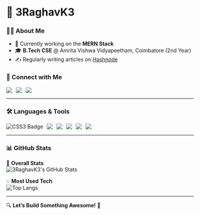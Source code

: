 # 🚀 3RaghavK3  

### 👨‍💻 About Me  
- 🌱 Currently working on the **MERN Stack**  
- 🎓 **B.Tech CSE** @ Amrita Vishwa Vidyapeetham, Coimbatore (2nd Year)  
- ✍️ Regularly writing articles on [Hashnode](https://hashnode.com/@Raghavk33)  

### 🔗 Connect with Me  
<div style="display: flex; gap: 10px;">
  <a href="https://www.linkedin.com/in/3RaghavK3">
    <img src="https://img.shields.io/badge/LinkedIn-0A66C2?style=for-the-badge&logo=linkedin&logoColor=white" />
  </a>
  <a href="https://x.com/33raghavk33">
    <img src="https://img.shields.io/badge/X-000000?style=for-the-badge&logo=twitter&logoColor=white" />
  </a>
  <a href="https://hashnode.com/@Raghavk33">
    <img src="https://img.shields.io/badge/Hashnode-2962FF?style=for-the-badge&logo=hashnode&logoColor=white" />
  </a>
</div>

---

### 🛠️ Languages & Tools  
<div style="display: flex; gap: 10px;">
  <img 
  src="https://img.shields.io/badge/CSS3-1572B6?style=flat-square&logo=css3&logoColor=white" 
  alt="CSS3 Badge" 
/>
  <img src="https://img.shields.io/badge/JavaScript-F7DF1E?style=flat-square&logo=javascript&logoColor=black" />
  <img src="https://img.shields.io/badge/HTML5-E34F26?style=flat-square&logo=html5&logoColor=white" />
  <img src="https://img.shields.io/badge/CSS3-1572B6?style=flat-square&logo=css3&logoColor=white" />
  <img src="https://img.shields.io/badge/VS_Code-007ACC?style=flat-square&logo=visual-studio-code&logoColor=white" />
  <img src="https://img.shields.io/badge/GitHub-181717?style=flat-square&logo=github&logoColor=white" />
</div>

---

### 📊 GitHub Stats  

🚀 **Overall Stats**  
![3RaghavK3's GitHub Stats](https://github-readme-stats.vercel.app/api?username=3RaghavK3&show_icons=true&theme=tokyonight)  

💡 **Most Used Tech**  
![Top Langs](https://github-readme-stats.vercel.app/api/top-langs/?username=3RaghavK3&layout=compact&theme=tokyonight)  

---

🔍 **Let’s Build Something Awesome!** 🚀

